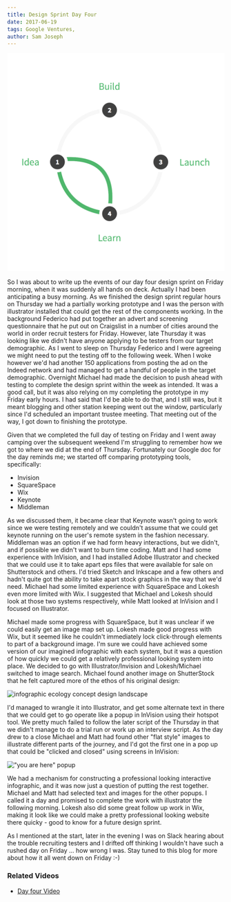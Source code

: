 ```yaml
---
title: Design Sprint Day Four
date: 2017-06-19
tags: Google Ventures, 
author: Sam Joseph
---
```


![design sprint](/images/design_sprint.png)

So I was about to write up the events of our day four design sprint on Friday morning, when it was suddenly all hands on deck.  Actually I had been anticipating a busy morning.  As we finished the design sprint regular hours on Thursday we had a partially working prototype and I was the person with illustrator installed that could get the rest of the components working.  In the background Federico had put together an advert and screening questionnaire that he put out on Craigslist in a number of cities around the world in order recruit testers for Friday.  However, late Thursday it was looking like we didn't have anyone applying to be testers from our target demographic.  As I went to sleep on Thursday Federico and I were agreeing we might need to put the testing off to the following week. When I woke however we'd had another 150 applications from posting the ad on the Indeed network and had managed to get a handful of people in the target demographic.  Overnight Michael had made the decision to push ahead with testing to complete the design sprint within the week as intended.  It was a good call, but it was also relying on my completing the prototype in my Friday early hours.  I had said that I'd be able to do that, and I still was, but it meant blogging and other station keeping went out the window, particularly since I'd scheduled an important trustee meeting.  That meeting out of the way, I got down to finishing the prototype.

Given that we completed the full day of testing on Friday and I went away camping over the subsequent weekend I'm struggling to remember how we got to where we did at the end of Thursday.  Fortunately our Google doc for the day reminds me; we started off comparing prototyping tools, specifically:

* Invision
* SquareSpace
* Wix
* Keynote
* Middleman

As we discussed them, it became clear that Keynote wasn't going to work since we were testing remotely and we couldn't assume that we could get keynote running on the user's remote system in the fashion necessary.  Middleman was an option if we had form heavy interactions, but we didn't, and if possible we didn't want to burn time coding.  Matt and I had some experience with InVision, and I had installed Adobe Illustrator and checked that we could use it to take apart eps files that were available for sale on Shutterstock and others.  I'd tried Sketch and Inkscape and a few others and hadn't quite got the ability to take apart stock graphics in the way that we'd need.  Michael had some limited experience with SquareSpace and Lokesh even more limited with Wix.  I suggested that Michael and Lokesh should look at those two systems respectively, while Matt looked at InVision and I focused on Illustrator.  

Michael made some progress with SquareSpace, but it was unclear if we could easily get an image map set up.  Lokesh made good progress with Wix, but it seemed like he couldn't immediately lock click-through elements to part of a background image.  I'm sure we could have achieved some version of our imagined infographic with each system, but it was a question of how quickly we could get a relatively professional looking system into place.  We decided to go with Illustrator/Invision and Lokesh/Michael switched to image search.  Michael found another image on ShutterStock that he felt captured more of the ethos of his original design:

![infographic ecology concept design landscape](https://dl.dropbox.com/s/vg8oncdpeez1af9/Screenshot%202017-06-19%2009.41.51.png?dl=1)

I'd managed to wrangle it into Illustrator, and get some alternate text in there that we could get to go operate like a popup in InVision using their hotspot tool.  We pretty much failed to follow the later script of the Thursday in that we didn't manage to do a trial run or work up an interview script.  As the day drew to a close Michael and Matt had found other "flat style" images to illustrate different parts of the journey, and I'd got the first one in a pop up that could be "clicked and closed" using screens in InVision:

!["you are here" popup](https://dl.dropbox.com/s/iryq4hah16np3ip/Screenshot%202017-06-19%2009.45.05.png?dl=1)

We had a mechanism for constructing a professional looking interactive infographic, and it was now just a question of putting the rest together.  Michael and Matt had selected text and images for the other popups.  I called it a day and promised to complete the work with illustrator the following morning.  Lokesh also did some great follow up work in Wix, making it look like we could make a pretty professional looking website there quicky - good to know for a future design sprint.

As I mentioned at the start, later in the evening I was on Slack hearing about the trouble recruiting testers and I drifted off thinking I wouldn't have such a rushed day on Friday ... how wrong I was.  Stay tuned to this blog for more about how it all went down on Friday :-)


### Related Videos

* [Day four Video](https://www.youtube.com/watch?v=rnyzabQkoAQ)
